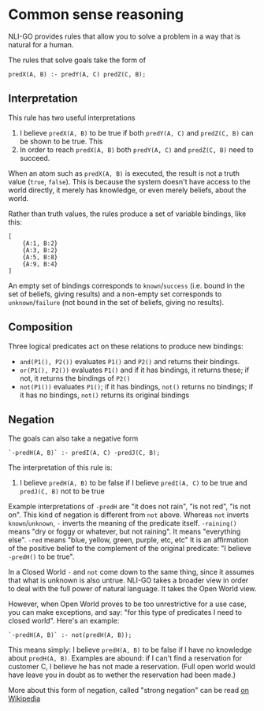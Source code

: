 # Common sense reasoning

NLI-GO provides rules that allow you to solve a problem in a way that is natural for a human.

The rules that solve goals take the form of 

    predX(A, B) :- predY(A, C) predZ(C, B);
    
## Interpretation    
    
This rule has two useful interpretations

1) I believe `predX(A, B)` to be true if both `predY(A, C)` and `predZ(C, B)` can be shown to be true. This
2) In order to reach `predX(A, B)` both `predY(A, C)` and `predZ(C, B)` need to succeed.

When an atom such as `predX(A, B)` is executed, the result is not a truth value (`true`, `false`). This is because the system doesn't have access to the world directly, it merely has knowledge, or even merely beliefs, about the world.   
  
 Rather than truth values, the rules produce a set of variable bindings, like this:
    
    [
        {A:1, B:2}
        {A:3, B:2}
        {A:5, B:8}
        {A:9, B:4}
    ]
         
An empty set of bindings corresponds to `known`/`success` (i.e. bound in the set of beliefs, giving results) and a non-empty set corresponds to `unknown`/`failure` (not bound in the set of beliefs, giving no results).

## Composition

Three logical predicates act on these relations to produce new bindings:

* `and(P1(), P2())` evaluates `P1()` and `P2()` and returns their bindings.
* `or(P1(), P2())` evaluates `P1()` and if it has bindings, it returns these; if not, it returns the bindings of `P2()`
* `not(P1())` evaluates `P1()`; if it has bindings, `not()` returns no bindings; if it has no bindings, `not()` returns its original bindings

## Negation

The goals can also take a negative form
    
    `-predH(A, B)` :- predI(A, C) -predJ(C, B);
             
The interpretation of this rule is: 

1) I believe `predH(A, B)` to be false if I believe `predI(A, C)` to be true and `predJ(C, B)` not to be true

Example interpretations of `-predH` are "it does not rain", "is not red", "is not on". This kind of negation is different from `not` above. Whereas `not` inverts `known`/`unknown`, `-` inverts the meaning of the predicate itself. `-raining()` means "dry or foggy or whatever, but not raining". It means "everything else". `-red` means "blue, yellow, green, purple, etc, etc" It is an affirmation of the positive belief to the complement of the original predicate: "I believe `-predH()` to be true". 

In a Closed World `-` and `not` come down to the same thing, since it assumes that what is unknown is also untrue. NLI-GO takes a broader view in order to deal with the full power of natural language. It takes the Open World view. 

However, when Open World proves to be too unrestrictive for a use case, you can make exceptions, and say: "for this type of predicates I need to closed world". Here's an example:

    `-predH(A, B)` :- not(predH(A, B));
    
This means simply: I believe `predH(A, B)` to be false if I have no knowledge about `predH(A, B)`. Examples are abound: if I can't find a reservation for customer C, I believe he has not made a reservation. (Full open world would have leave you in doubt as to wether the reservation had been made.)
     
More about this form of negation, called "strong negation" can be read [on Wikipedia](https://en.wikipedia.org/wiki/Stable_model_semantics#Strong_negation) 

 